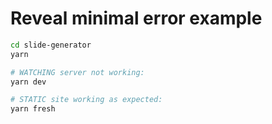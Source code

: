 # Reveal minimal error example

```bash
cd slide-generator
yarn

# WATCHING server not working:
yarn dev 

# STATIC site working as expected:
yarn fresh
```
